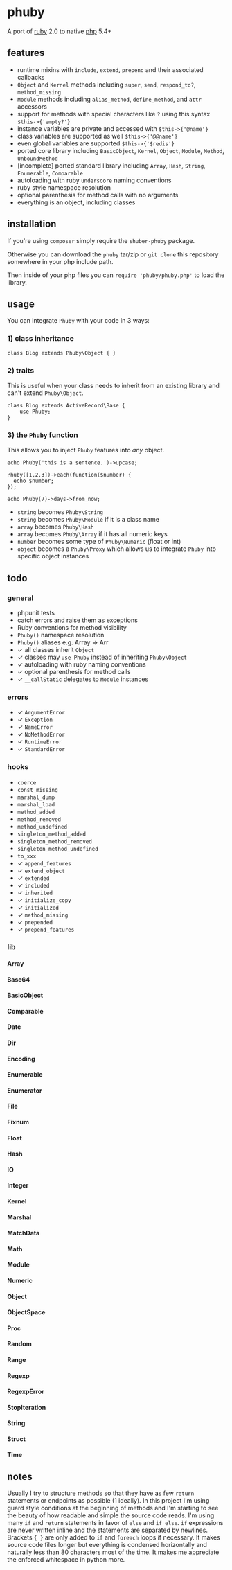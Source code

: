 # phuby

A port of [ruby](http://www.ruby-lang.org/) 2.0 to native [php](http://php.net/) 5.4+


## features

* runtime mixins with `include`, `extend`, `prepend` and their associated callbacks
* `Object` and `Kernel` methods including `super`, `send`, `respond_to?`, `method_missing`
* `Module` methods including `alias_method`, `define_method`, and `attr` accessors
* support for methods with special characters like `?` using this syntax `$this->{'empty?'}`
* instance variables are private and accessed with `$this->{'@name'}`
* class variables are supported as well `$this->{'@@name'}`
* even global variables are supported `$this->{'$redis'}`
* ported core library including `BasicObject`, `Kernel`, `Object`, `Module`, `Method`, `UnboundMethod`
* [incomplete] ported standard library including `Array`, `Hash`, `String`, `Enumerable`, `Comparable`
* autoloading with ruby `underscore` naming conventions
* ruby style namespace resolution
* optional parenthesis for method calls with no arguments
* everything is an object, including classes


## installation

If you're using `composer` simply require the `shuber-phuby` package.

Otherwise you can download the `phuby` tar/zip or `git clone` this
repository somewhere in your php include path.

Then inside of your php files you can `require 'phuby/phuby.php'` to load the library.


## usage

You can integrate `Phuby` with your code in 3 ways:

### 1) class inheritance

    class Blog extends Phuby\Object { }

### 2) traits

This is useful when your class needs to inherit from an existing library and
can't extend `Phuby\Object`.

    class Blog extends ActiveRecord\Base {
        use Phuby;
    }

### 3) the `Phuby` function

This allows you to inject `Phuby` features into *any* object.

    echo Phuby('this is a sentence.')->upcase;

    Phuby([1,2,3])->each(function($number) {
      echo $number;
    });

    echo Phuby(7)->days->from_now;

* `string` becomes `Phuby\String`
* `string` becomes `Phuby\Module` if it is a class name
* `array` becomes `Phuby\Hash`
* `array` becomes `Phuby\Array` if it has all numeric keys
* `number` becomes some type of `Phuby\Numeric` (float or int)
* `object` becomes a `Phuby\Proxy` which allows us to integrate `Phuby` into specific object instances


## todo

### general
* phpunit tests
* catch errors and raise them as exceptions
* Ruby conventions for method visibility
* `Phuby()` namespace resolution
* `Phuby()` aliases e.g. Array => Arr
* ✓ all classes inherit `Object`
* ✓ classes may `use Phuby` instead of inheriting `Phuby\Object`
* ✓ autoloading with ruby naming conventions
* ✓ optional parenthesis for method calls
* ✓ `__callStatic` delegates to `Module` instances

### errors
* ✓ `ArgumentError`
* ✓ `Exception`
* ✓ `NameError`
* ✓ `NoMethodError`
* ✓ `RuntimeError`
* ✓ `StandardError`

### hooks
* `coerce`
* `const_missing`
* `marshal_dump`
* `marshal_load`
* `method_added`
* `method_removed`
* `method_undefined`
* `singleton_method_added`
* `singleton_method_removed`
* `singleton_method_undefined`
* `to_xxx`
* ✓ `append_features`
* ✓ `extend_object`
* ✓ `extended`
* ✓ `included`
* ✓ `inherited`
* ✓ `initialize_copy`
* ✓ `initialized`
* ✓ `method_missing`
* ✓ `prepended`
* ✓ `prepend_features`

### lib

#### Array
#### Base64
#### BasicObject
#### Comparable
#### Date
#### Dir
#### Encoding
#### Enumerable
#### Enumerator
#### File
#### Fixnum
#### Float
#### Hash
#### IO
#### Integer
#### Kernel
#### Marshal
#### MatchData
#### Math
#### Module
#### Numeric
#### Object
#### ObjectSpace
#### Proc
#### Random
#### Range
#### Regexp
#### RegexpError
#### StopIteration
#### String
#### Struct
#### Time


## notes

Usually I try to structure methods so that they have as few `return` statements or endpoints as possible (1 ideally). In this project I'm using guard style conditions at the beginning of methods and I'm starting to see the beauty of how readable and simple the source code reads. I'm using many `if` and `return` statements in favor of `else` and `if else`. `if` expressions are never written inline and the statements are separated by newlines. Brackets `{ }` are only added to `if` and `foreach` loops if necessary. It makes source code files longer but everything is condensed horizontally and naturally less than 80 characters most of the time. It makes me appreciate the enforced whitespace in python more.